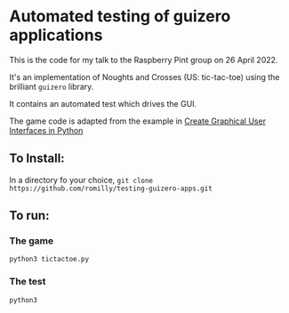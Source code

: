 # Automated testing of guizero applications

This is the code for my talk to the Raspberry Pint group on 26 April 2022.

It's an implementation of Noughts and Crosses (US: tic-tac-toe) using the brilliant `guizero` library.

It contains an automated test which drives the GUI.

The game code is adapted from the example in [Create Graphical User Interfaces in Python](https://magpi.raspberrypi.com/books/create-guis)

## To Install:

In a directory fo your choice,
```git clone https://github.com/romilly/testing-guizero-apps.git```

## To run:

### The game

```python3 tictactoe.py```

### The test

```python3 ```
